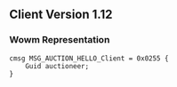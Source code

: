 ## Client Version 1.12

### Wowm Representation
```rust,ignore
cmsg MSG_AUCTION_HELLO_Client = 0x0255 {
    Guid auctioneer;    
}

```
